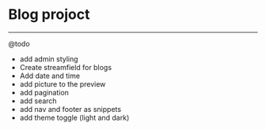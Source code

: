 # Blog projoct
---
@todo
* add admin styling
* Create streamfield for blogs
* Add date and time
* add picture to the preview
* add pagination
* add search 
* add nav and footer as snippets
* add theme toggle (light and dark)
